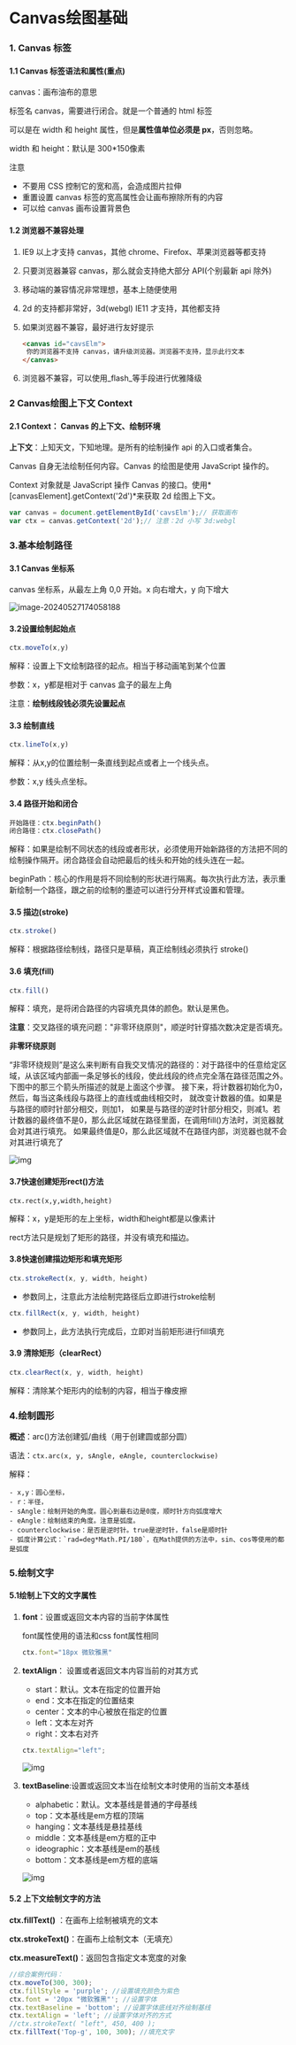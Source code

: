 # Canvas绘图基础

### 1. Canvas 标签

#### 1.1 Canvas 标签语法和属性(重点)

canvas：画布油布的意思

标签名 canvas，需要进行闭合。就是一个普通的 html 标签

可以是在 width 和 height 属性，但是**属性值单位必须是 px**，否则忽略。

width 和 height：默认是 300*150像素

注意

- 不要用 CSS 控制它的宽和高，会造成图片拉伸
- 重置设置 canvas 标签的宽高属性会让画布擦除所有的内容
- 可以给 canvas 画布设置背景色

#### 1.2 浏览器不兼容处理

1. IE9 以上才支持 canvas，其他 chrome、Firefox、苹果浏览器等都支持

2. 只要浏览器兼容 canvas，那么就会支持绝大部分 API(个别最新 api 除外)

3. 移动端的兼容情况非常理想，基本上随便使用

4. 2d 的支持都非常好，3d(webgl) IE11 才支持，其他都支持

5. 如果浏览器不兼容，最好进行友好提示

   ```html
   <canvas id="cavsElm">
   	你的浏览器不支持 canvas，请升级浏览器。浏览器不支持，显示此行文本
   </canvas>
   ```

6. 浏览器不兼容，可以使用_flash_等手段进行优雅降级

### 2 Canvas绘图上下文 Context

#### 2.1 Context： Canvas 的上下文、绘制环境

**上下文**：上知天文，下知地理。是所有的绘制操作 api 的入口或者集合。

Canvas 自身无法绘制任何内容。Canvas 的绘图是使用 JavaScript 操作的。

Context 对象就是 JavaScript 操作 Canvas 的接口。使用*[canvasElement].getContext('2d')*来获取 2d 绘图上下文。

```js
var canvas = document.getElementById('cavsElm');// 获取画布
var ctx = canvas.getContext('2d');// 注意：2d 小写 3d:webgl
```

### 3.基本绘制路径

#### 3.1 Canvas 坐标系

canvas 坐标系，从最左上角 0,0 开始。x 向右增大，y 向下增大

![image-20240527174058188](https://raw.githubusercontent.com/xuchp/typora-pics/main/canvas/image-20240527174058188.png)

#### 3.2设置绘制起始点

```js
ctx.moveTo(x,y)
```

解释：设置上下文绘制路径的起点。相当于移动画笔到某个位置

参数：x，y都是相对于 canvas 盒子的最左上角

注意：**绘制线段钱必须先设置起点**

#### 3.3 绘制直线

```js
ctx.lineTo(x,y)
```

解释：从x,y的位置绘制一条直线到起点或者上一个线头点。

参数：x,y 线头点坐标。

#### 3.4 路径开始和闭合

```js
开始路径：ctx.beginPath()
闭合路径：ctx.closePath()
```

解释：如果是绘制不同状态的线段或者形状，必须使用开始新路径的方法把不同的绘制操作隔开。闭合路径会自动把最后的线头和开始的线头连在一起。

beginPath：核心的作用是将不同绘制的形状进行隔离。每次执行此方法，表示重新绘制一个路径，跟之前的绘制的墨迹可以进行分开样式设置和管理。

#### 3.5 描边(stroke)

```js
ctx.stroke()
```

解释：根据路径绘制线，路径只是草稿，真正绘制线必须执行 stroke()

#### 3.6 填充(fill)

```js
ctx.fill()
```

解释：填充，是将闭合路径的内容填充具体的颜色。默认是黑色。

**注意**：交叉路径的填充问题："非零环绕原则"，顺逆时针穿插次数决定是否填充。

**非零环绕原则**

​		“非零环绕规则”是这么来判断有自我交叉情况的路径的：对于路径中的任意给定区域，从该区域内部画一条足够长的线段，
​    	使此线段的终点完全落在路径范围之外。
​    	下图中的那三个箭头所描述的就是上面这个步骤。
​    	接下来，将计数器初始化为0，
​    	然后，每当这条线段与路径上的直线或曲线相交时，
​    	就改变计数器的值。如果是与路径的顺时针部分相交，则加1，
​    	如果是与路径的逆时针部分相交，则减1。若计数器的最终值不是0，那么此区域就在路径里面，在调用fill()方法时，
​    	浏览器就会对其进行填充。
​    	如果最终值是0，那么此区域就不在路径内部，浏览器也就不会对其进行填充了

![img](https://raw.githubusercontent.com/xuchp/typora-pics/main/canvas/u%253D4233316804%252C1611826753%2526fm%253D253%2526fmt%253Dauto%2526app%253D138%2526f%253DJPEG.jpeg)

#### 3.7快速创建矩形rect()方法

```JS
ctx.rect(x,y,width,height)
```

解释：x，y是矩形的左上坐标，width和height都是以像素计

rect方法只是规划了矩形的路径，并没有填充和描边。

#### 3.8快速创建描边矩形和填充矩形

```js
ctx.strokeRect(x, y, width, height)
```

- 参数同上，注意此方法绘制完路径后立即进行stroke绘制

```js
ctx.fillRect(x, y, width, height)
```

- 参数同上，此方法执行完成后，立即对当前矩形进行fill填充

#### 3.9 清除矩形（clearRect）

```js
ctx.clearRect(x, y, width, height)
```

解释：清除某个矩形内的绘制的内容，相当于橡皮擦

### 4.绘制圆形

**概述**：arc()方法创建弧/曲线（用于创建圆或部分圆）

语法：`ctx.arc(x, y, sAngle, eAngle, counterclockwise)`

解释：

	- x,y：圆心坐标，
	- r：半径，
	- sAngle：绘制开始的角度。圆心到最右边是0度，顺时针方向弧度增大
	- eAngle：绘制结束的角度。注意是弧度。
	- counterclockwise：是否是逆时针。true是逆时针，false是顺时针
	- 弧度计算公式：`rad=deg*Math.PI/180`，在Math提供的方法中，sin、cos等使用的都是弧度

### 5.绘制文字

#### 5.1绘制上下文的文字属性

1. **font**：设置或返回文本内容的当前字体属性

   font属性使用的语法和css font属性相同

   ```js
   ctx.font="18px 微软雅黑"
   ```

2. **textAlign**： 设置或者返回文本内容当前的对其方式

   - start：默认。文本在指定的位置开始
   - end：文本在指定的位置结束
   - center：文本的中心被放在指定的位置
   - left：文本左对齐
   - right：文本右对齐

   ```js
   ctx.textAlign="left";
   ```

   ![img](https://raw.githubusercontent.com/xuchp/typora-pics/main/canvas/u%3D2622540504%2C2116527914%26fm%3D253%26fmt%3Dauto%26app%3D138%26f%3DPNG)

3. **textBaseline**:设置或返回文本当在绘制文本时使用的当前文本基线

   - alphabetic：默认。文本基线是普通的字母基线
   - top：文本基线是em方框的顶端
   - hanging：文本基线是悬挂基线
   - middle：文本基线是em方框的正中
   - ideographic：文本基线是em的基线
   - bottom：文本基线是em方框的底端

   ![img](https://raw.githubusercontent.com/xuchp/typora-pics/main/canvas/u%3D4210088866%2C1422297964%26fm%3D253%26fmt%3Dauto%26app%3D138%26f%3DJPEG)

#### 5.2 上下文绘制文字的方法

**ctx.fillText()** ：在画布上绘制被填充的文本

**ctx.strokeText()**：在画布上绘制文本（无填充）

**ctx.measureText()**：返回包含指定文本宽度的对象

```javascript
//综合案例代码：
ctx.moveTo(300, 300);
ctx.fillStyle = 'purple'; //设置填充颜色为紫色
ctx.font = '20px "微软雅黑"'; //设置字体
ctx.textBaseline = 'bottom'; //设置字体底线对齐绘制基线
ctx.textAlign = 'left'; //设置字体对齐的方式
//ctx.strokeText( "left", 450, 400 );
ctx.fillText('Top-g', 100, 300); //填充文字 
```




